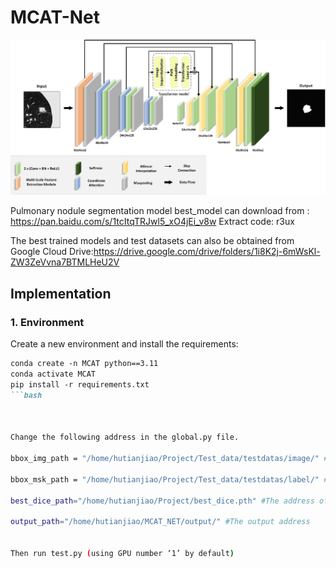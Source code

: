# MCAT-Net
![net](./net.png)

Pulmonary nodule segmentation model best_model can download from : https://pan.baidu.com/s/1tcItqTRJwl5_xO4jEi_v8w Extract code: r3ux

The best trained models and test datasets can also be obtained from Google Cloud Drive:https://drive.google.com/drive/folders/1i8K2j-6mWsKl-ZW3ZeVvna7BTMLHeU2V

## Implementation

### 1. Environment
Create a new environment and install the requirements:
```markdown
conda create -n MCAT python==3.11
conda activate MCAT
pip install -r requirements.txt
```bash



Change the following address in the global.py file.

bbox_img_path = "/home/hutianjiao/Project/Test_data/testdatas/image/" # Address of the test image(image)

bbox_msk_path = "/home/hutianjiao/Project/Test_data/testdatas/label/" # Address of the test image(label)

best_dice_path="/home/hutianjiao/Project/best_dice.pth" #The address of the best models

output_path="/home/hutianjiao/MCAT_NET/output/" #The output address


Then run test.py (using GPU number ‘1’ by default)
